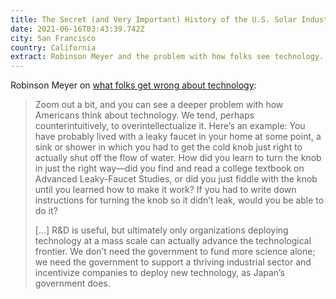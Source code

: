 ```yaml
---
title: The Secret (and Very Important) History of the U.S. Solar Industry
date: 2021-06-16T03:43:39.742Z
city: San Francisco
country: California
extract: Robinson Meyer and the problem with how folks see technology.
---
```

Robinson Meyer on [what folks get wrong about technology](https://www.theatlantic.com/science/archive/2021/06/why-the-us-doesnt-really-make-solar-panels-anymore-industrial-policy/619213/): 

> Zoom out a bit, and you can see a deeper problem with how Americans think about technology. We tend, perhaps counterintuitively, to overintellectualize it. Here’s an example: You have probably lived with a leaky faucet in your home at some point, a sink or shower in which you had to get the cold knob just right to actually shut off the flow of water. How did you learn to turn the knob in just the right way—did you find and read a college textbook on Advanced Leaky-Faucet Studies, or did you just fiddle with the knob until you learned how to make it work? If you had to write down instructions for turning the knob so it didn’t leak, would you be able to do it?
>
> […] R&D is useful, but ultimately only organizations deploying technology at a mass scale can actually advance the technological frontier. We don’t need the government to fund more science alone; we need the government to support a thriving industrial sector and incentivize companies to deploy new technology, as Japan’s government does.

